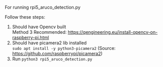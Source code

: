 For running rpi5_aruco_detection.py

Follow these steps:
1) Should have Opencv built </br>
   Method 3 Recommended: https://qengineering.eu/install-opencv-on-raspberry-pi.html </br>
2) Should have picamera2 lib installed </br>
   `sudo apt install -y python3-picamera2` (Source: https://github.com/raspberrypi/picamera2) </br>
3) Run `python3 rpi5_aruco_detection.py`
